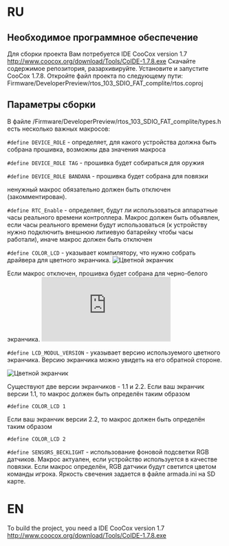 # RU
## Необходимое программное обеспечение

Для сборки проекта Вам потребуется IDE CooCox version 1.7 
http://www.coocox.org/download/Tools/CoIDE-1.7.8.exe
Скачайте содержимое репозитория, разархивируйте.
Установите и запустите CooCox 1.7.8. 
Откройте файл проекта по следующему пути:  Firmware/DeveloperPreview/rtos_103_SDIO_FAT_complite/rtos.coproj

## Параметры сборки

В файле /Firmware/DeveloperPreview/rtos_103_SDIO_FAT_complite/types.h
есть несколько важных макросов:

`#define DEVICE_ROLE` - определяет, для какого устройства должна быть собрана прошивка, возможны два значения макроса

`#define DEVICE_ROLE TAG` - прошивка будет собираться для оружия

`#define DEVICE_ROLE BANDANA` - прошивка будет собрана для повязки

ненужный макрос обязательно должен быть отключен (закомментирован).


`#define RTC_Enable` - определяет, будут ли использоваться аппаратные часы реального времени контроллера.
Макрос должен быть объявлен, если часы реального времени будут использоваться (к устройству нужно подключить внешнюю литиевую батарейку чтобы часы работали), иначе макрос должен быть отключен


`#define COLOR_LCD` - указывает компилятору, что нужно собрать драйвера для цветного экранчика. 
![Цветной экранчик](https://pp.userapi.com/c631219/v631219584/f129/t4sxBf40YYA.jpg "Цветной экранчик 1.4''")


Если макрос отключен, прошивка будет собрана для черно-белого экранчика.
![Чёрно-белый экранчик](http://www.open-tager.ru/forum/download/file.php?id=3725 "Чёрно-белый экранчик 84x48")


`#define LCD_MODUL_VERSION`  - указывает версию используемого цветного экранчика. Версию экранчика можно увидеть на его обратной стороне. 

![Цветной экранчик](https://pp.userapi.com/c638623/v638623805/47f2e/EEns_1xzJgU.jpg "Цветной экранчик версии 1.1")


Существуют две версии экранчиков - 1.1 и 2.2. 
Если ваш экранчик версии 1.1, то макрос должен быть определён таким образом

`#define COLOR_LCD 1`

Если ваш экранчик версии 2.2, то макрос должен быть определён таким образом

`#define COLOR_LCD 2`


`#define SENSORS_BECKLIGHT` - использование фоновой подсветки RGB датчиков. 
Макрос актуален, если устройство используется в качестве повязки. Если макрос определён, RGB датчики будут светится цветом команды игрока. Яркость свечения задается в файле armada.ini на SD карте.



# EN

To build the project, you need a IDE CooCox version 1.7
http://www.coocox.org/download/Tools/CoIDE-1.7.8.exe
